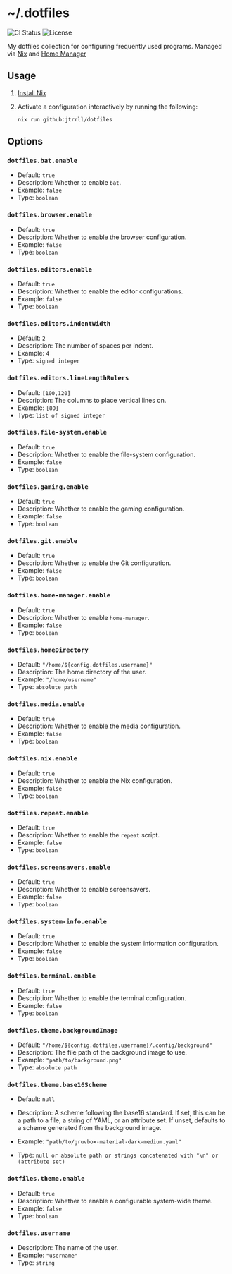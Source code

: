 # ~/.dotfiles

<!-- markdownlint-disable MD013 -->
![CI Status](https://img.shields.io/github/actions/workflow/status/jtrrll/dotfiles/ci.yaml?branch=main&label=ci&logo=github)
![License](https://img.shields.io/github/license/jtrrll/dotfiles?label=license&logo=googledocs&logoColor=white)
<!-- markdownlint-enable MD013 -->

My dotfiles collection for configuring frequently used programs.
Managed via [Nix](https://nixos.org/) and [Home Manager](https://github.com/nix-community/home-manager)

## Usage

1. [Install Nix](https://zero-to-nix.com/start/install)
2. Activate a configuration interactively by running the following:

   ```sh
   nix run github:jtrrll/dotfiles
   ```

## Options

<!-- BEGIN OPTIONS -->
### `dotfiles.bat.enable`

* Default: `true`
* Description: Whether to enable `bat`.
* Example: `false`
* Type: `boolean`

### `dotfiles.browser.enable`

* Default: `true`
* Description: Whether to enable the browser configuration.
* Example: `false`
* Type: `boolean`

### `dotfiles.editors.enable`

* Default: `true`
* Description: Whether to enable the editor configurations.
* Example: `false`
* Type: `boolean`

### `dotfiles.editors.indentWidth`

* Default: `2`
* Description: The number of spaces per indent.
* Example: `4`
* Type: `signed integer`

### `dotfiles.editors.lineLengthRulers`

* Default: `[100,120]`
* Description: The columns to place vertical lines on.
* Example: `[80]`
* Type: `list of signed integer`

### `dotfiles.file-system.enable`

* Default: `true`
* Description: Whether to enable the file-system configuration.
* Example: `false`
* Type: `boolean`

### `dotfiles.gaming.enable`

* Default: `true`
* Description: Whether to enable the gaming configuration.
* Example: `false`
* Type: `boolean`

### `dotfiles.git.enable`

* Default: `true`
* Description: Whether to enable the Git configuration.
* Example: `false`
* Type: `boolean`

### `dotfiles.home-manager.enable`

* Default: `true`
* Description: Whether to enable `home-manager`.
* Example: `false`
* Type: `boolean`

### `dotfiles.homeDirectory`

* Default: `"/home/${config.dotfiles.username}"`
* Description: The home directory of the user.
* Example: `"/home/username"`
* Type: `absolute path`

### `dotfiles.media.enable`

* Default: `true`
* Description: Whether to enable the media configuration.
* Example: `false`
* Type: `boolean`

### `dotfiles.nix.enable`

* Default: `true`
* Description: Whether to enable the Nix configuration.
* Example: `false`
* Type: `boolean`

### `dotfiles.repeat.enable`

* Default: `true`
* Description: Whether to enable the `repeat` script.
* Example: `false`
* Type: `boolean`

### `dotfiles.screensavers.enable`

* Default: `true`
* Description: Whether to enable screensavers.
* Example: `false`
* Type: `boolean`

### `dotfiles.system-info.enable`

* Default: `true`
* Description: Whether to enable the system information configuration.
* Example: `false`
* Type: `boolean`

### `dotfiles.terminal.enable`

* Default: `true`
* Description: Whether to enable the terminal configuration.
* Example: `false`
* Type: `boolean`

### `dotfiles.theme.backgroundImage`

* Default: `"/home/${config.dotfiles.username}/.config/background"`
* Description: The file path of the background image to use.
* Example: `"path/to/background.png"`
* Type: `absolute path`

### `dotfiles.theme.base16Scheme`

* Default: `null`
* Description: A scheme following the base16 standard.
If set, this can be a path to a file, a string of YAML, or an attribute set.
If unset, defaults to a scheme generated from the background image.

* Example: `"path/to/gruvbox-material-dark-medium.yaml"`
* Type: `null or absolute path or strings concatenated with "\n" or (attribute set)`

### `dotfiles.theme.enable`

* Default: `true`
* Description: Whether to enable a configurable system-wide theme.
* Example: `false`
* Type: `boolean`

### `dotfiles.username`

* Description: The name of the user.
* Example: `"username"`
* Type: `string`
<!-- END OPTIONS -->
